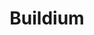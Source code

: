 ---
blog: https://buildium.com/blog
facebook: https://facebook.com/Buildium
instagram: https://instagram.com/buildium_
linkedin: https://linkedin.com/company/buildium-llc
logohandle: buildium
pinterest: http://pinterest.com/
sort: buildium
title: Buildium
twitter: https://x.com/Buildium
website: https://www.buildium.com/
---